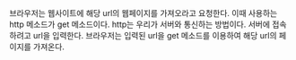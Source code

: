 브라우저는 웹사이트에 해당 url의 웹페이지를 가져오라고 요청한다. 이때 사용하는 http 메소드가 get 메소드이다. 
http는 우리가 서버와 통신하는 방법이다. 서버에 접속하려고 url을 입력한다. 
브라우저는 입력된 url을 get 메소드를 이용하여 해당 url의 페이지를 가져온다.
